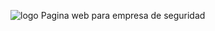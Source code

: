 ![logo](https://github.com/sidorukandres/Pps_utn/assets/111541513/f7912e3c-1890-47b6-bbfd-4ea03f222bf2)
Pagina web para empresa de seguridad
